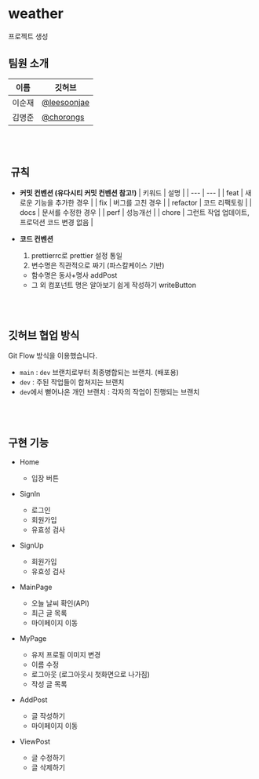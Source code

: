 # weather
프로젝트 생성


##  팀원 소개

| 이름   | 깃허브                                       |
| ------ | -------------------------------------------- |
| 이순재 | [@leesoonjae](https://github.com/leesoonjae)       |
| 김명준 | [@chorongs](https://github.com/chorongs)       |

<br/>
<br/>

##  규칙

- **커밋 컨벤션 (유다시티 커밋 컨벤션 참고!)**
  | 키워드 | 설명 |
  | --- | --- |
  | feat | 새로운 기능을 추가한 경우 |
  | fix | 버그를 고친 경우 |
  | refactor | 코드 리팩토링 |
  | docs | 문서를 수정한 경우 |
  | perf | 성능개선 |
  | chore | 그런트 작업 업데이트, 프로덕션 코드 변경 없음 |

- **코드 컨벤션**
  1. prettierrc로 prettier 설정 통일
  2. 변수명은 직관적으로 짜기 (파스칼케이스 기반)
    - 함수명은 동사+명사 addPost
    - 그 외 컴포넌트 명은 알아보기 쉽게 작성하기 writeButton

<br/>
<br/>

##  깃허브 협업 방식

Git Flow 방식을 이용했습니다.

- `main` : `dev` 브랜치로부터 최종병합되는 브랜치. (배포용)
- `dev` : 주된 작업들이 합쳐지는 브랜치
- `dev`에서 뻗어나온 개인 브랜치 : 각자의 작업이 진행되는 브랜치

<br/>
<br/>

##  구현 기능

- Home
  - 입장 버튼

- SignIn
  - 로그인 
  - 회원가입
  - 유효성 검사

- SignUp
  - 회원가입
  - 유효성 검사


- MainPage
  - 오늘 날씨 확인(API)
  - 최근 글 목록
  - 마이페이지 이동

- MyPage
  - 유저 프로필 이미지 변경
  - 이름 수정
  - 로그아웃 (로그아웃시 첫화면으로 나가짐)
  - 작성 글 목록

- AddPost
  - 글 작성하기
  - 마이페이지 이동

- ViewPost
  - 글 수정하기
  - 글 삭제하기


  <br/>
  <br/>
